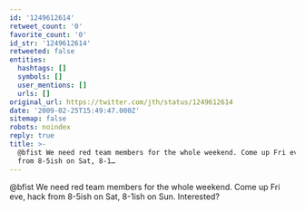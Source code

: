 ```yaml
---
id: '1249612614'
retweet_count: '0'
favorite_count: '0'
id_str: '1249612614'
retweeted: false
entities:
  hashtags: []
  symbols: []
  user_mentions: []
  urls: []
original_url: https://twitter.com/jth/status/1249612614
date: '2009-02-25T15:49:47.000Z'
sitemap: false
robots: noindex
reply: true
title: >-
  @bfist We need red team members for the whole weekend. Come up Fri eve, hack
  from 8-5ish on Sat, 8-1…
---
```


@bfist We need red team members for the whole weekend. Come up Fri eve, hack from 8-5ish on Sat, 8-1ish on Sun. Interested?